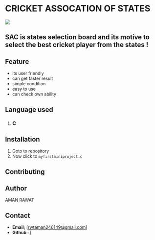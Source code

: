 # CRICKET ASSOCATION OF STATES 
![](https://www.shutterstock.com/image-vector/illustration-cricket-batman-260nw-772079788.jpg)

## SAC is states selection board and its motive to select the best cricket player  from the states  !


## **Feature**
- its user friendly
- can get faster result
- simple condition
- easy to use
- can check own ability

## **Language used**
 1. ### **C**

## **Installation**
1. Goto to repository
2. Now click to `myfirstminiproject.c`

## **Contributing**

## **Author**
  AMAN RAWAT 
## **Contact**
- **Email;** [rwtaman246149@gmail.com]
- **Github :** [ 


   
